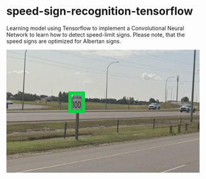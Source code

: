 # speed-sign-recognition-tensorflow

Learning model using Tensorflow to implement a Convolutional Neural Network to learn how to detect speed-limit signs. Please note, that the speed signs are optimized for Albertan signs.

![Example](speed-sign-example.png?raw=true "Example")